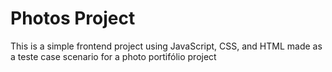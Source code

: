 # Photos Project

This is a simple frontend project using JavaScript, CSS, and HTML made as a teste case scenario for a photo portifólio project

